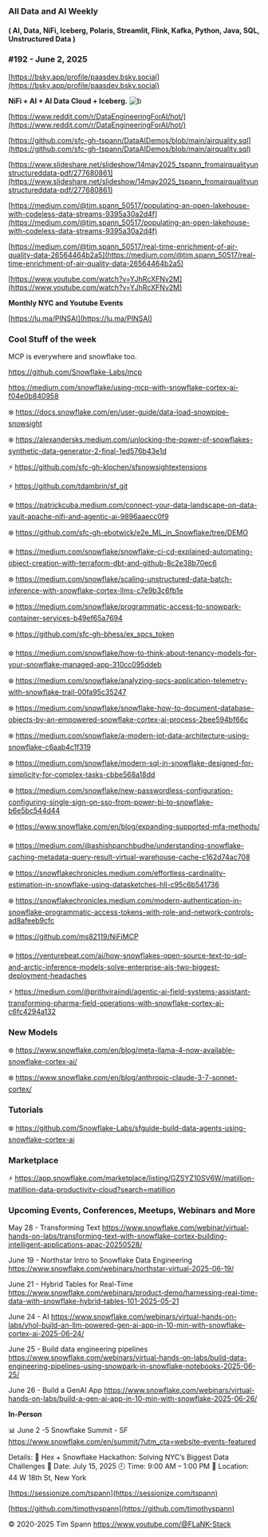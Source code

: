 ###  All Data and AI Weekly 
#### ( AI, Data, NiFi, Iceberg, Polaris, Streamlit, Flink, Kafka, Python, Java, SQL, Unstructured Data )  
### #192 - June 2, 2025

[https://bsky.app/profile/paasdev.bsky.social](https://bsky.app/profile/paasdev.bsky.social)

**NiFi + AI + AI Data Cloud + Iceberg.**
![b](https://images.credential.net/badge/tiny/g6fomszs_1741624330730_badge.png)



[https://www.reddit.com/r/DataEngineeringForAI/hot/](https://www.reddit.com/r/DataEngineeringForAI/hot/)


[https://github.com/sfc-gh-tspann/DataAIDemos/blob/main/airquality.sql](https://github.com/sfc-gh-tspann/DataAIDemos/blob/main/airquality.sql)

[https://www.slideshare.net/slideshow/14may2025_tspann_fromairqualityunstructureddata-pdf/277680861](https://www.slideshare.net/slideshow/14may2025_tspann_fromairqualityunstructureddata-pdf/277680861)

[https://medium.com/@tim.spann_50517/populating-an-open-lakehouse-with-codeless-data-streams-9395a30a2d4f](https://medium.com/@tim.spann_50517/populating-an-open-lakehouse-with-codeless-data-streams-9395a30a2d4f)

[https://medium.com/@tim.spann_50517/real-time-enrichment-of-air-quality-data-26564464b2a5](https://medium.com/@tim.spann_50517/real-time-enrichment-of-air-quality-data-26564464b2a5)

[https://www.youtube.com/watch?v=YJhRcXFNv2M](https://www.youtube.com/watch?v=YJhRcXFNv2M)


**Monthly NYC and Youtube Events**

[https://lu.ma/PINSAI](https://lu.ma/PINSAI)


### Cool Stuff of the week

MCP is everywhere and snowflake too.

https://github.com/Snowflake-Labs/mcp

https://medium.com/snowflake/using-mcp-with-snowflake-cortex-ai-f04e0b840958




❄️  https://docs.snowflake.com/en/user-guide/data-load-snowpipe-snowsight

❄️  https://alexandersks.medium.com/unlocking-the-power-of-snowflakes-synthetic-data-generator-2-final-1ed576b43e1d

⚡️ https://github.com/sfc-gh-klochen/sfsnowsightextensions

⚡️ https://github.com/tdambrin/sf_git

❄️  https://patrickcuba.medium.com/connect-your-data-landscape-on-data-vault-apache-nifi-and-agentic-ai-9896aaecc0f9

❄️  https://github.com/sfc-gh-ebotwick/e2e_ML_in_Snowflake/tree/DEMO

❄️  https://medium.com/snowflake/snowflake-ci-cd-explained-automating-object-creation-with-terraform-dbt-and-github-8c2e38b70ec6

❄️  https://medium.com/snowflake/scaling-unstructured-data-batch-inference-with-snowflake-cortex-llms-c7e9b3c6fb1e

❄️  https://medium.com/snowflake/programmatic-access-to-snowpark-container-services-b49ef65a7694

❄️  https://github.com/sfc-gh-bhess/ex_spcs_token

❄️  https://medium.com/snowflake/how-to-think-about-tenancy-models-for-your-snowflake-managed-app-310cc095ddeb

❄️  https://medium.com/snowflake/analyzing-spcs-application-telemetry-with-snowflake-trail-00fa95c35247

❄️  https://medium.com/snowflake/snowflake-how-to-document-database-objects-by-an-empowered-snowflake-cortex-ai-process-2bee594bf66c

❄️  https://medium.com/snowflake/a-modern-iot-data-architecture-using-snowflake-c6aab4c1f319

❄️  https://medium.com/snowflake/modern-sql-in-snowflake-designed-for-simplicity-for-complex-tasks-cbbe568a18dd

❄️  https://medium.com/snowflake/new-passwordless-configuration-configuring-single-sign-on-sso-from-power-bi-to-snowflake-b6e5bc544d44

❄️  https://www.snowflake.com/en/blog/expanding-supported-mfa-methods/

❄️  https://medium.com/@ashishpanchbudhe/understanding-snowflake-caching-metadata-query-result-virtual-warehouse-cache-c162d74ac708

❄️  https://snowflakechronicles.medium.com/effortless-cardinality-estimation-in-snowflake-using-datasketches-hll-c95c6b541736

❄️  https://snowflakechronicles.medium.com/modern-authentication-in-snowflake-programmatic-access-tokens-with-role-and-network-controls-ad8afeeb9cfc

❄️  https://github.com/ms82119/NiFiMCP

❄️  https://venturebeat.com/ai/how-snowflakes-open-source-text-to-sql-and-arctic-inference-models-solve-enterprise-ais-two-biggest-deployment-headaches

⚡️ https://medium.com/@prithvirajindi/agentic-ai-field-systems-assistant-transforming-pharma-field-operations-with-snowflake-cortex-ai-c6fc4294a132


### New Models

❄️  https://www.snowflake.com/en/blog/meta-llama-4-now-available-snowflake-cortex-ai/

❄️  https://www.snowflake.com/en/blog/anthropic-claude-3-7-sonnet-cortex/


### Tutorials

❄️  https://github.com/Snowflake-Labs/sfguide-build-data-agents-using-snowflake-cortex-ai


### Marketplace

⚡️ https://app.snowflake.com/marketplace/listing/GZSYZ10SV6W/matillion-matillion-data-productivity-cloud?search=matillion


### Upcoming Events, Conferences, Meetups, Webinars and More


May 28 - Transforming Text
https://www.snowflake.com/webinar/virtual-hands-on-labs/transforming-text-with-snowflake-cortex-building-intelligent-applications-apac-20250528/

June 19 - Northstar Intro to Snowflake Data Engineering
https://www.snowflake.com/webinars/northstar-virtual-2025-06-19/

June 21 - Hybrid Tables for Real-Time
https://www.snowflake.com/webinars/product-demo/harnessing-real-time-data-with-snowflake-hybrid-tables-101-2025-05-21

June 24 - AI
https://www.snowflake.com/webinars/virtual-hands-on-labs/vhol-build-an-llm-powered-gen-ai-app-in-10-min-with-snowflake-cortex-ai-2025-06-24/

June 25 - Build data engineering pipelines
https://www.snowflake.com/webinars/virtual-hands-on-labs/build-data-engineering-pipelines-using-snowpark-in-snowflake-notebooks-2025-06-25/

June 26 - Build a GenAI App
https://www.snowflake.com/webinars/virtual-hands-on-labs/build-a-gen-ai-app-in-10-min-with-snowflake-2025-06-26/


**In-Person**


📊 June 2 -5 Snowflake Summit - SF
https://www.snowflake.com/en/summit/?utm_cta=website-events-featured

Details:
🔹 Hex + Snowflake Hackathon: Solving NYC’s Biggest Data Challenges
📅 Date: July 15, 2025
🕘 Time: 9:00 AM – 1:00 PM
📍 Location: 44 W 18th St, New York


[https://sessionize.com/tspann](https://sessionize.com/tspann)

[https://github.com/timothyspann](https://github.com/timothyspann)



&copy; 2020-2025 Tim Spann  https://www.youtube.com/@FLaNK-Stack
